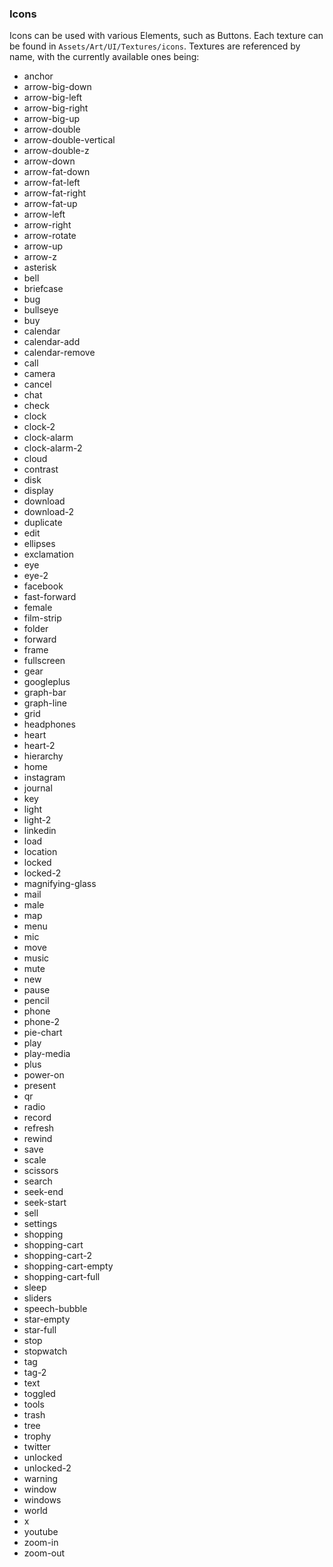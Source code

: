 ### Icons

Icons can be used with various Elements, such as Buttons. Each texture can be found in `Assets/Art/UI/Textures/icons`. Textures are referenced by name, with the currently available ones being:

- anchor
- arrow-big-down
- arrow-big-left
- arrow-big-right
- arrow-big-up
- arrow-double
- arrow-double-vertical
- arrow-double-z
- arrow-down
- arrow-fat-down
- arrow-fat-left
- arrow-fat-right
- arrow-fat-up
- arrow-left
- arrow-right
- arrow-rotate
- arrow-up
- arrow-z
- asterisk
- bell
- briefcase
- bug
- bullseye
- buy
- calendar
- calendar-add
- calendar-remove
- call
- camera
- cancel
- chat
- check
- clock
- clock-2
- clock-alarm
- clock-alarm-2
- cloud
- contrast
- disk
- display
- download
- download-2
- duplicate
- edit
- ellipses
- exclamation
- eye
- eye-2
- facebook
- fast-forward
- female
- film-strip
- folder
- forward
- frame
- fullscreen
- gear
- googleplus
- graph-bar
- graph-line
- grid
- headphones
- heart
- heart-2
- hierarchy
- home
- instagram
- journal
- key
- light
- light-2
- linkedin
- load
- location
- locked
- locked-2
- magnifying-glass
- mail
- male
- map
- menu
- mic
- move
- music
- mute
- new
- pause
- pencil
- phone
- phone-2
- pie-chart
- play
- play-media
- plus
- power-on
- present
- qr
- radio
- record
- refresh
- rewind
- save
- scale
- scissors
- search
- seek-end
- seek-start
- sell
- settings
- shopping
- shopping-cart
- shopping-cart-2
- shopping-cart-empty
- shopping-cart-full
- sleep
- sliders
- speech-bubble
- star-empty
- star-full
- stop
- stopwatch
- tag
- tag-2
- text
- toggled
- tools
- trash
- tree
- trophy
- twitter
- unlocked
- unlocked-2
- warning
- window
- windows
- world
- x
- youtube
- zoom-in
- zoom-out